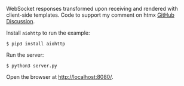 WebSocket responses transformed upon receiving and rendered with 
client-side templates. Code to support my comment on htmx [GitHub 
Discussion][1].

Install `aiohttp` to run the example:

    $ pip3 install aiohttp

Run the server:

    $ python3 server.py

Open the browser at <http://localhost:8080/>.

[1]: https://github.com/bigskysoftware/htmx/discussions/1678
